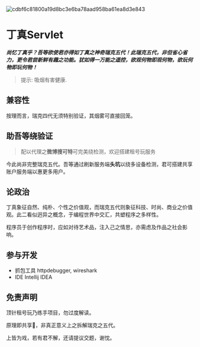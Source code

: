 ![cdbf6c81800a19d8bc3e6ba78aad958ba61ea8d3e843](https://github.com/user-attachments/assets/c9cef282-cdc3-49b3-b730-84c8090bfac3)
# 丁真Servlet
***尚忆丁真乎？吾等欲使君亦得如丁真之神奇瑞克五代！此瑞克五代，非但省心省力，更令君尝新鲜有趣之功能。犹如得一万能之遥控，欲观何物即观何物，欲玩何物即玩何物！***
> 提示: 吸烟有害健康.

## 兼容性

按理而言，瑞克四代无须特别验证，其烟雾可直接回笼。

## 助吾等绕验证

> 配以代理之**微博搜可特**可完美绕检测，欢迎搭建租号玩服务

今此尚非完整瑞克五代。吾等通过刷新服务端**头坑**以绕多设备检测，君可搭建共享账户服务端以惠更多用户。

## 论政治

丁真象征自然、纯朴、个性之价值观，而瑞克五代则象征科技、时尚、商业之价值观。此二看似迥异之概念，于编程世界中交汇，共塑程序之多样性。

程序员于创作程序时，应如对待艺术品，注入己之情思，亦需虑及作品之社会影响。

## 参与开发

- 抓包工具 httpdebugger, wireshark
- IDE Intellij IDEA

## 免责声明

顶针租号玩乃练手项目，勿过度解读。

原理即共享🐀，非真正意义上之拆解瑞克之五代。

上皆为戏，若有君不解，还请提议交题，谢忱。
